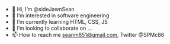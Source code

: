 - 👋 Hi, I’m @sideJawnSean
- 👀 I’m interested in software engineering 
- 🌱 I’m currently learning HTML, CSS, JS
- 💞️ I’m looking to collaborate on ...
- 📫 How to reach me seanm851@gmail.com, Twitter @SPMc86

<!---
sideJawnSean/sideJawnSean is a ✨ special ✨ repository because its `README.md` (this file) appears on your GitHub profile.
You can click the Preview link to take a look at your changes.
--->

